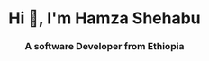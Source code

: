 <h1 align="center">Hi 👋, I'm Hamza Shehabu</h1>
<h3 align="center">A software Developer from Ethiopia</h3>
